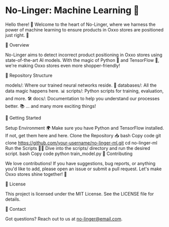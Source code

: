 # No-Linger: Machine Learning 👾

Hello there! 👋 Welcome to the heart of No-Linger, where we harness the power of machine learning to ensure products in Oxxo stores are positioned just right. 🎯

🌟 Overview

No-Linger aims to detect incorrect product positioning in Oxxo stores using state-of-the-art AI models. With the magic of Python 🐍 and TensorFlow 🧠, we're making Oxxo stores even more shopper-friendly!

📂 Repository Structure

models/: Where our trained neural networks reside. 🤖
databases/: All the data magic happens here. 📊
scripts/: Python scripts for training, evaluation, and more. 🛠️
docs/: Documentation to help you understand our processes better. 📚
... and many more exciting things!

🚀 Getting Started

Setup Environment 🌍
Make sure you have Python and TensorFlow installed. If not, get them here and here.
Clone the Repository 📥
bash
Copy code
git clone https://github.com/your-username/no-linger-ml.git
cd no-linger-ml
Run the Scripts 🏃‍♂️
Dive into the scripts/ directory and run the desired script.
bash
Copy code
python train_model.py
🤝 Contributing

We love contributions! If you have suggestions, bug reports, or anything you'd like to add, please open an issue or submit a pull request. Let's make Oxxo stores shine together! 🌟

📜 License

This project is licensed under the MIT License. See the LICENSE file for details.

💌 Contact

Got questions? Reach out to us at no-linger@email.com.
